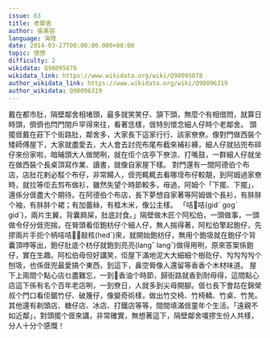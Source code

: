 ```yaml
---
issue: 63
title: 老鄰舍
author: 張美容
language: 海陸
date: 2014-03-27T00:00:00.000+08:00
topic: 懷想
difficulty: 2
wikidata: Q98095878
wikidata_link: https://www.wikidata.org/wiki/Q98095878
author_wikidata_link: https://www.wikidata.org/wiki/Q98096319
author_wikidata: Q98096319
---
```

戴在都市肚，隔壁鄰舍相堵頭，最多就笑笑仔、頷下頭，無麼个有相借問，就算日時頭，儕儕也閂門閉戶罕得來往，看著恁樣，𠊎特別懷念細人仔時个老鄰舍。
頭擺𠊎戴在莊下个街路肚，鄰舍多，大家長下這家行行、該家尞尞。像對門做西裝个矮師傅屋下，大家就盡愛去，大人會去討兜布尾布截來補衫褲，細人仔就拈兜布碎仔來份家啦，暗晡頭大人做閒咧，就在佢个店亭下尞涼、打嘴鼓，一群細人仔就坐在做西裝个長桌頂寫作業、讀書，就像自家屋下樣。
對門還有一間阿德伯个布店，店肚花剌必駁个布仔，非常餳人，𠊎兜輒輒去看哪垤布仔較靚，到阿姆過家尞時，就拉等佢去剪布做衫，雖然失望个時節較多，毋過，阿姆个「下擺、下擺」，還係分𠊎盡大个期待。在阿德伯个布店，長下夢想自家著等阿姆做个長衫，有肨肨个袖，有肨肨个裙；有加蕾絲，有框木米，像公主樣。
「咭𢼛咭(gidˋ gogˋ gidˋ)，兩片生翼，背囊屙屎，肚底討食。」隔壁做木匠个阿松伯，一頭做事，一頭做令仔分𠊎兜揣，在脣頭看佢鉋枋仔个細人仔，無人揣得著，阿松伯擎起鉋仔，先摎兩片手扼个柄咭咭𢼛𢼛敲核(hedˋ)來，就開始鉋枋仔，無用个鉋圾就在鉋仔个背囊頂哱等出，鉋仔肚底个枋仔就鉋到亮亮(langˇ langˇ)做得用咧，原來答案係鉋仔，實在生趣。阿松伯毋但好講笑，佢屋下滿地泥大大細細个樹矻仔、勼勼勼勼个刨圾，也係𠊎兜最愛搞个東西，到這下，鼻空脣像人還留等香香个木材味道。
屋下上兩間个點心店乜盡難忘，一到𤐙香油个時節，歸街路就香到耐毋得，這間點心店這下係有名个百年老店咧，一到尞日，人就多到尖毋開腳。𠊎乜長下會跍在錦榮叔个門口看佢鋸竹仔、破篾仔，像變奇術樣，做出竹交椅、竹椅轎、竹桌、竹凳。其他還有剃頭店、糖仔店、冰店、打鐵店等等，間間填滿𠊎童年个生活。「遠親不如近鄰」，對頭擺个𠊎來講，非常確實，無想著這下，隔壁鄰舍嗄摎生份人共樣，分人十分个感慨！